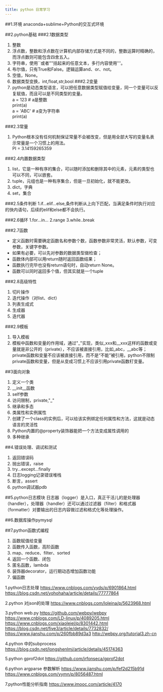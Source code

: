 ```yaml
---
title: python 日常学习
---
```



##1.环境
anaconda+sublime+Python的交互式环境

##2.python基础
###2.1数据类型
1. 整数
2. 浮点数，整数和浮点数在计算机内部存储方式是不同的，整数运算时精确的，而浮点数则可能包含四舍五入。
3. 字符串，使用``或者""括起来的任意文本，多行内容使用'''。  
4. 布尔值，只有True和False。逻辑运算and、or、not。
5. 空值，None。
6. 数据类型变换，int,float,str,bool
###2.2变量
1. python是动态类型语言，可以把任意数据类型赋值给变量，同一个变量可以反复赋值，而且可以是不同类型的变量。  
    a = 123 # a是整数  
    print(a)  
    a = 'ABC' # a变为字符串  
    print(a)  

###2.3常量
1. Python根本没有任何机制保证常量不会被改变，但是用全部大写的变量名表示常量是一个习惯上的用法。  
    PI = 3.14159265359   

###2.4内置数据类型
1. list，它是一种有序的集合，可以随时添加和删除其中的元素，元素的类型也可以不同，可以嵌套。
2. tuple，元组也是一种有序集合，但是一旦初始化，就不能更改。
3. dict，字典
4. set，集合

###2.5条件判断
1.if...elif...else,条件判断从上向下匹配，当满足条件时执行对应的快内语句，后续的elif和else都不会执行。

###2.6循环
1.for...in...
2.range
3.while..break

###2.7函数
- 定义函数时需要确定函数名和参数个数，函数参数非常灵活，默认参数，可变参数，关键字参数。
- 如果有必要，可以先对参数的数据类型做检查；
- 函数体内部可以用return随时返回函数结果；
- 函数执行完毕也没有return语句时，自动return None。
- 函数可以同时返回多个值，但其实就是一个tuple

###2.8高级特性
1. 切片操作
2. 迭代操作（对list、dict）
3. 列表生成式
4. 生成器
5. 迭代器


###2.9模板
1. 导入模板
2. 模板中函数和变量的作用域，通过"_"实现，类似_xxx和__xxx这样的函数或变量就是非公开的（private），不应该被直接引用，比如_abc，__abc等；private函数和变量不应该被直接引用，而不是“不能”被引用，python不限制private函数和变量，但是从变成习惯上不应该引用private函数䄦变量。


##3面向对象
1. 定义一个类
2. __init__函数
3. self参数
4. 访问限制，private,"_"
5. 继承和多态
6. 类属性和实例属性
7. 创建了一个class的实例后，可以给该实例绑定任何属性和方法，这就是动态语言的灵活性
8. Python内置的@property装饰器能把一个方法变成属性调用的
9. 多种继承

##4.错误处理、调试和测试
1. 返回错误码
2. 抛出错误，raise 
2. try...except...finally
3. 日志logging记录错误堆栈
4. 断言，assert
5. python调试器pdb



##5.python日志模块
日志器（logger）是入口，真正干活儿的是处理器（handler），处理器（handler）还可以通过过滤器（filter）和格式器（formatter）对要输出的日志内容做过滤和格式化等处理操作。


##6.数据库操作pymysql


##7.python函数式编程
1. 函数赋值给变量
2. 函数传入函数，高阶函数
3. map、reduce、filter、sorted
4. 返回一个函数、闭包
5. 匿名函数，lambda
6. 装饰器decorator，运行期动态增加函数功能
7. 偏函数



1.python日志处理
https://www.cnblogs.com/yyds/p/6901864.html
https://blog.csdn.net/yohohaha/article/details/77777864


2.python 对json的处理
https://www.cnblogs.com/loleina/p/5623968.html


3.python web.py
https://github.com/webpy/webpy
https://www.cnblogs.com/LD-linux/p/4089205.html
https://www.cnblogs.com/xiaoleiel/p/8301442.html
https://blog.csdn.net/five3/article/details/7732832/
https://www.jianshu.com/p/260fbb89d3a3
http://webpy.org/tutorial3.zh-cn

4.python 中的subprocess
https://blog.csdn.net/longshenlmj/article/details/45174363


5.python gprof2dot
https://github.com/jrfonseca/gprof2dot


6.python argparse 参数解析
https://www.jianshu.com/p/fef2d215b91d
https://www.cnblogs.com/yymn/p/8056487.html

7.python性能分析指南
https://www.imooc.com/article/4170




